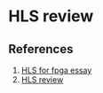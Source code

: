 # HLS review  

## References
1. [HLS for fpga essay](https://ieeexplore.ieee.org/document/5737854)
2. [HLS review](http://www.cs.columbia.edu/~cs6861/handouts/martin-DT-09.pdf)
